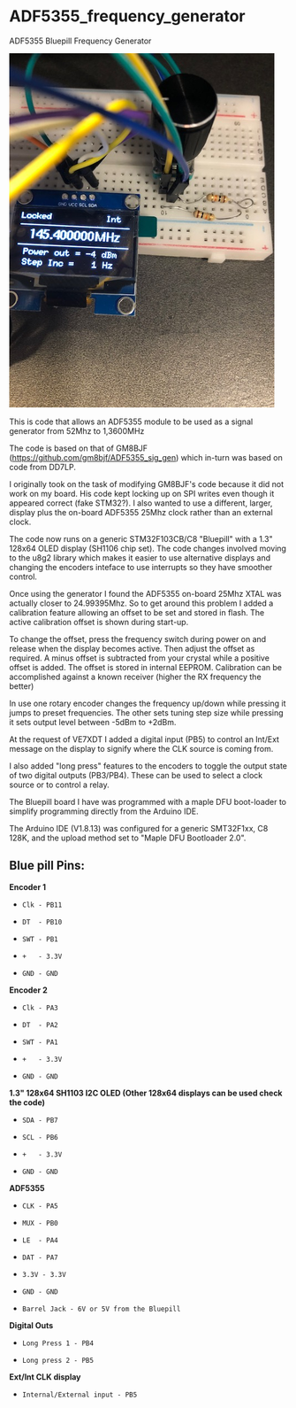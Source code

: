 # ADF5355_frequency_generator

ADF5355 Bluepill Frequency Generator

![alt text](https://github.com/gi1mic/ADF5355_frequency_generator/blob/main/images/screenShot.jpg?raw=true)

This is code that allows an ADF5355 module to be used as a signal generator from 52Mhz to 1,3600MHz 

The code is based on that of GM8BJF (https://github.com/gm8bjf/ADF5355_sig_gen) which in-turn was based on code from DD7LP.

I originally took on the task of modifying GM8BJF's code because it did not work on my board. His code kept locking up on SPI writes even though it appeared correct (fake STM32?). I also wanted to use a different, larger,  display plus the on-board ADF5355 25Mhz clock rather than an external clock.

The code now runs on a generic STM32F103CB/C8 "Bluepill" with a 1.3" 128x64 OLED display (SH1106 chip set). The code changes
involved moving to the u8g2 library which makes it easier to use alternative displays and changing the encoders inteface to use interrupts so they have smoother control.

Once using the generator I found the ADF5355 on-board 25Mhz XTAL was actually closer to 24.99395Mhz. So to get around this problem I added a calibration feature allowing an offset to be set and stored in flash. The active calibration offset is shown during start-up.

To change the offset, press the frequency switch during power on and release when the display becomes active. Then adjust the offset as required. A minus offset is subtracted from your crystal while a positive offset is added. The offset is stored in internal EEPROM. Calibration can be accomplished  against a known receiver (higher the RX frequency the better)

In use one rotary encoder changes the frequency up/down while pressing it jumps to preset frequencies. The other sets tuning step size while pressing it sets output level between -5dBm to +2dBm.

At the request of VE7XDT I added a digital input (PB5) to control an Int/Ext message on the display to signify where the CLK source is coming from.

I also added "long press" features to the encoders to toggle the output state of two digital outputs (PB3/PB4). These can be used to select a clock source or to control a relay. 

The Bluepill board I have was programmed with a maple DFU boot-loader to simplify programming directly from the Arduino IDE.

The Arduino IDE (V1.8.13) was configured for a generic SMT32F1xx, C8 128K, and the upload method set to "Maple DFU Bootloader 2.0".

## Blue pill Pins:
**Encoder 1**

-     Clk - PB11 
-     DT  - PB10
-     SWT - PB1
-     +   - 3.3V
-     GND - GND

**Encoder 2**
-     Clk - PA3
-     DT  - PA2
-     SWT - PA1
-     +   - 3.3V
-     GND - GND

**1.3" 128x64 SH1103 I2C OLED (Other 128x64 displays can be used check the code)**
-     SDA - PB7
-     SCL - PB6
-     +   - 3.3V
-     GND - GND
    
**ADF5355**
-     CLK - PA5
-     MUX - PB0
-     LE  - PA4
-     DAT - PA7
-     3.3V - 3.3V
-     GND - GND
-     Barrel Jack - 6V or 5V from the Bluepill

**Digital Outs**
-     Long Press 1 - PB4
-     Long press 2 - PB5


**Ext/Int CLK display**
-     Internal/External input - PB5





